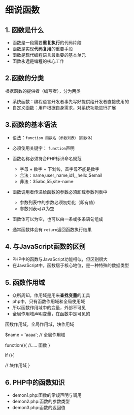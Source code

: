# 细说函数

## 1. 函数是什么

* 函数是一段需要**重复执行**的代码片段
* 函数是实现**代码复用**的重要手段
* 函数是现代编程语言最重要的基本单元
* 函数永远是编程的核心工作

## 2.函数的分类

根据函数的提供者（编写者），分为两类

* 系统函数：编程语言开发者事先写好提供给开发者直接使用的
* 自定义函数：用户根据自身需求，对系统功能进行扩展

## 3.函数的基本语法

* 语法：`function 函数名（参数列表）｛函数体｝`
* 必须使用关键字： `function`声明
* 函数名称必须符合PHP标识命名规范
    * 字母 + 数字 + 下划线，首字母不能是数字
    * 合法：name,user_name,id1,_hello,$email
    * 非法：35abc,55,site-name
    
* 函数调用者传递给函数的参数必须卸载参数列表中
  
    * 参数列表中的参数必须初始化（即有值）
    * 参数列表可以为空
    
* 函数体可以为空，也可以由一条或多条语句组成
* 通常函数体会有 `return`返回函数执行结果

## 4. 与JavaScript函数的区别

* PHP中的函数与JavaScript功能相似，但区别很大
* 在JavaScript中，函数居于核心地位，是一种特殊的数据类型

## 5. 函数作用域

* 众所周知，作用域是用来**查找变量**的工具
* php中，只有函数作用域和全局使用域
* 所以函数作用域中的变量，外部不可见
* 全局作用域声明变量，在函数中是可见的

函数作用域，全局作用域，块作用域

$name = 'aaaa'; // 全局作用域

function(){
  //..... 函数
}

if (){

  // 块作用域
}

## 6. PHP中的函数知识

* demon1.php:函数的常规声明与调用
* demon2.php:函数的参数类型
* demon3.php:函数的返回值